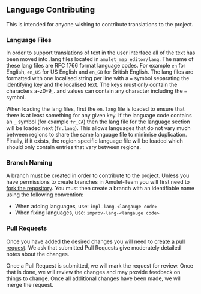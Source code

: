## Language Contributing

This is intended for anyone wishing to contribute translations to the project.

### Language Files
In order to support translations of text in the user interface all of the text has been moved into .lang files located in `amulet_map_editor/lang`.
The name of these lang files are RFC 1766 format language codes.
For example `en` for English, `en_US` for US English and `en_GB` for British English.
The lang files are formatted with one localised string per line with a `=` symbol separating the identifying key and the localised text.
The keys must only contain the characters a-z0-9_. and values can contain any character including the `=` symbol.

When loading the lang files, first the `en.lang` file is loaded to ensure that there is at least something for any given key.
If the language code contains an `_` symbol (for example `fr_CA`) then the lang file for the language section will be loaded next (`fr.lang`).
This allows languages that do not vary much between regions to share the same language file to minimise duplication.
Finally, if it exists, the region specific language file will be loaded which should only contain entries that vary between regions. 

### Branch Naming
A branch must be created in order to contribute to the project.
Unless you have permissions to create branches in Amulet-Team you will first need to [fork the repository](https://docs.github.com/en/github/getting-started-with-github/fork-a-repo).
You must then create a branch with an identifiable name using the following convention:

* When adding languages, use: `impl-lang-<langauge code>`
* When fixing languages, use: `improv-lang-<langauge code>`

### Pull Requests
Once you have added the desired changes you will need to [create a pull request](https://docs.github.com/en/github/collaborating-with-issues-and-pull-requests/creating-a-pull-request). 
We ask that submitted Pull Requests give moderately detailed notes about the changes.

Once a Pull Request is submitted, we will mark the request for review.
Once that is done, we will review the changes and may provide feedback on things to change.
Once all additional changes have been made, we will merge the request.
